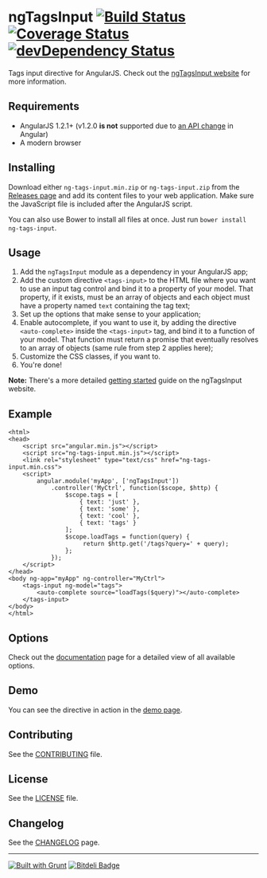 # ngTagsInput [![Build Status](https://travis-ci.org/mbenford/ngTagsInput.png?branch=master)](https://travis-ci.org/mbenford/ngTagsInput) [![Coverage Status](https://coveralls.io/repos/mbenford/ngTagsInput/badge.png?branch=master)](https://coveralls.io/r/mbenford/ngTagsInput?branch=master) [![devDependency Status](https://david-dm.org/mbenford/ngTagsInput/dev-status.png)](https://david-dm.org/mbenford/ngTagsInput#info=devDependencies)

Tags input directive for AngularJS. Check out the [ngTagsInput website](http://mbenford.github.io/ngTagsInput) for more information.

## Requirements

 - AngularJS 1.2.1+ (v1.2.0 **is not** supported due to [an API change](https://github.com/angular/angular.js/commit/90f870) in Angular)
 - A modern browser

## Installing

Download either `ng-tags-input.min.zip` or `ng-tags-input.zip` from the [Releases page](https://github.com/mbenford/ngTagsInput/releases) and add its content files to your web application. Make sure the JavaScript file is included after the AngularJS script.

You can also use Bower to install all files at once. Just run `bower install ng-tags-input`.

## Usage

 1. Add the `ngTagsInput` module as a dependency in your AngularJS app;
 2. Add the custom directive `<tags-input>` to the HTML file where you want to use an input tag control and bind it to a property of your model. That property, if it exists, must be an array of objects and each object must have a property named `text` containing the tag text;
 3. Set up the options that make sense to your application;
 4. Enable autocomplete, if you want to use it, by adding the directive `<auto-complete>` inside the `<tags-input>` tag, and bind it to a function of your model. That function must return a promise that eventually resolves to an array of objects (same rule from step 2 applies here);
 5. Customize the CSS classes, if you want to.
 6. You're done!

**Note:** There's a more detailed [getting started](http://mbenford.github.io/ngTagsInput/gettingstarted) guide on the ngTagsInput website.

## Example
    <html>
    <head>
        <script src="angular.min.js"></script>
        <script src="ng-tags-input.min.js"></script>
        <link rel="stylesheet" type="text/css" href="ng-tags-input.min.css">               
        <script>
            angular.module('myApp', ['ngTagsInput'])
                .controller('MyCtrl', function($scope, $http) {
                    $scope.tags = [
                        { text: 'just' },
                        { text: 'some' },
                        { text: 'cool' },
                        { text: 'tags' }
                    ];
                    $scope.loadTags = function(query) {
                         return $http.get('/tags?query=' + query);
                    };
                });
        </script>
    </head>
    <body ng-app="myApp" ng-controller="MyCtrl">
        <tags-input ng-model="tags">
            <auto-complete source="loadTags($query)"></auto-complete>
        </tags-input>
    </body>
    </html>    

## Options

Check out the [documentation](http://mbenford.github.io/ngTagsInput/documentation) page for a detailed view of all available options.

## Demo

You can see the directive in action in the [demo page](http://mbenford.github.io/ngTagsInput/demos).

## Contributing

See the [CONTRIBUTING](https://github.com/mbenford/ngTagsInput/blob/master/CONTRIBUTING.md) file.

## License

See the [LICENSE](https://github.com/mbenford/ngTagsInput/blob/master/LICENSE) file.

## Changelog

See the [CHANGELOG](https://github.com/mbenford/ngTagsInput/blob/master/CHANGELOG.md) page.

---

[![Built with Grunt](https://cdn.gruntjs.com/builtwith.png)](http://gruntjs.com/)
[![Bitdeli Badge](https://d2weczhvl823v0.cloudfront.net/mbenford/ngtagsinput/trend.png)](https://bitdeli.com/free "Bitdeli Badge")
